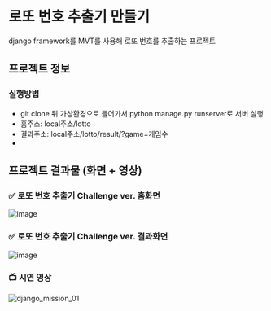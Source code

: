 # 로또 번호 추출기 만들기
django framework를 MVT를 사용해 로또 번호를 추출하는 프로젝트

## 프로젝트 정보
### 실행방법
- git clone 뒤 가상환경으로 들어가서 python manage.py runserver로 서버 실행
- 홈주소: local주소/lotto
- 결과주소: local주소/lotto/result/?game=게임수
-
## 프로젝트 결과물 (화면 + 영상)

### ✅ 로또 번호 추출기 Challenge ver. 홈화면

![image](https://user-images.githubusercontent.com/67543838/162204375-3a8a9695-ccb8-47c4-a2f4-4a358af873dd.png)

### ✅ 로또 번호 추출기 Challenge ver. 결과화면

![image](https://user-images.githubusercontent.com/67543838/162204341-ee3c41d9-7a2d-4896-a4d2-9f3bd7cfbd78.png)

### 📺  시연 영상
![django_mission_01](https://user-images.githubusercontent.com/67543838/160998831-29a0a1c3-d5a3-424a-9c7c-89c3c219b5aa.gif)
